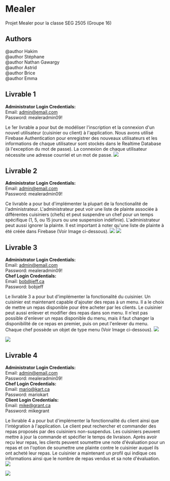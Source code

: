 # **Mealer**

Projet Mealer pour la classe SEG 2505 (Groupe 16)

## Authors
@author Hakim <br />
@author Stéphane <br />
@author Nathan Gawargy <br />
@author Astrid <br />
@author Brice <br />
@author Emma <br />

## Livrable 1
**Administrator Login Credentials:** <br />
Email: admin@email.com <br />
Password: mealeradmin09! <br />

Le 1er livrable a pour but de modéliser l'inscription et la connexion d'un nouvel utilisateur (cuisinier ou client) à l'application. Nous avons utilisé Firebase Authentication pour enregistrer des nouveaux utilisateurs et les informations de chaque utilisateur sont stockés dans le Realtime Database (à l'exception du mot de passe). La connexion de chaque utilisateur nécessite une adresse courriel et un mot de passe.
<img src = app/src/Images/UML.jpg>

## Livrable 2
**Administrator Login Credentials:** <br />
Email: admin@email.com <br />
Password: mealeradmin09! <br />

Ce livrable a pour but d'implémenter la plupart de la fonctionalité de l'administrateur. L'administrateur peut voir une liste de plainte associée à différentes cuisiniers (chefs) et peut suspendre un chef pour un temps spécifique (1, 5, ou 15 jours ou une suspension indéfinie). L'administrateur peut aussi ignorer la plainte. Il est important à noter qu'une liste de plainte à été créée dans Firebase (Voir Image ci-dessous).
<img src = app/src/Images/ComplaintList.jpg>
<img src = app/src/Images/UML2.jpg>

## Livrable 3
**Administrator Login Credentials:** <br />
Email: admin@email.com <br />
Password: mealeradmin09! <br />
**Chef Login Credentials:** <br />
Email: bob@jeff.ca <br />
Password: bobjeff <br />

Le livrable 3 a pour but d'implémenter la fonctionalité du cuisinier. Un cuisinier est maintenant capable d'ajouter des repas à un menu. Il a le choix de mettre un repas disponible pour être acheter par les clients. Le cuisinier peut aussi enlever et modifier des repas dans son menu. Il n'est pas possible d'enlever un repas disponible du menu, mais il faut changer la disponibilité de ce repas en premier, puis on peut l'enlever du menu. Chaque chef possède un objet de type menu (Voir Image ci-dessous). 
<img src = app/src/Images/Livrable3Image.jpg>

<img src = app/src/Images/UML3.jpg>

## Livrable 4
**Administrator Login Credentials:** <br />
Email: admin@email.com <br />
Password: mealeradmin09! <br />
**Chef Login Credentials:** <br />
Email: mario@kart.ca <br />
Password: mariokart <br />
**Client Login Credentials:** <br />
Email: mike@grant.ca <br />
Password: mikegrant <br />

Le livrable 4 a pour but d'implémenter la fonctionnalité du client ainsi que l'intégration à l'application. Le client peut rechercher et commander des repas proposés par des cuisiniers non-suspendus. Les cuisiniers peuvent mettre à jour la commande et spécifier le temps de livraison. Après avoir reçu leur repas, les clients peuvent soumettre une note d'évaluation pour un repas et on l'option de soumettre une plainte contre le cuisinier auquel ils ont acheté leur repas. Le cuisinier a maintenant un profil qui indique ces informations ainsi que le nombre de repas vendus et sa note d'évaluation.
<img src = app/src/EditedFinalDiagram.jpg>

<img src = app/src/Images/ChefProfile.jpg>
